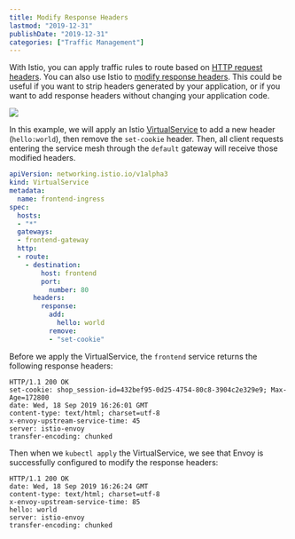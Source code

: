 ```yaml
---
title: Modify Response Headers
lastmod: "2019-12-31"
publishDate: "2019-12-31"
categories: ["Traffic Management"]
---
```


With Istio, you can apply traffic rules to route based on [HTTP request headers](https://istio.io/docs/tasks/traffic-management/request-routing/#route-based-on-user-identity). You can also use Istio to [modify response headers](https://istio.io/docs/reference/config/networking/v1alpha3/virtual-service/#Headers). This could be useful if you want to strip headers generated by your application, or if you want to add response headers without changing your application code.

![](/images/modify-response-headers.png)

In this example, we will apply an Istio [VirtualService](https://istio.io/docs/concepts/traffic-management/#virtual-services) to add a new header (`hello:world`), then remove the `set-cookie` header. Then, all client requests entering the service mesh through the `default` gateway will receive those modified headers.

```YAML
apiVersion: networking.istio.io/v1alpha3
kind: VirtualService
metadata:
  name: frontend-ingress
spec:
  hosts:
  - "*"
  gateways:
  - frontend-gateway
  http:
  - route:
    - destination:
        host: frontend
        port:
          number: 80
      headers:
        response:
          add:
            hello: world
          remove:
          - "set-cookie"
```

Before we apply the VirtualService, the `frontend` service returns the following response headers:

```
HTTP/1.1 200 OK
set-cookie: shop_session-id=432bef95-0d25-4754-80c8-3904c2e329e9; Max-Age=172800
date: Wed, 18 Sep 2019 16:26:01 GMT
content-type: text/html; charset=utf-8
x-envoy-upstream-service-time: 45
server: istio-envoy
transfer-encoding: chunked
```

Then when we `kubectl apply` the VirtualService, we see that Envoy is successfully configured to modify the response headers:

```
HTTP/1.1 200 OK
date: Wed, 18 Sep 2019 16:26:24 GMT
content-type: text/html; charset=utf-8
x-envoy-upstream-service-time: 85
hello: world
server: istio-envoy
transfer-encoding: chunked
```